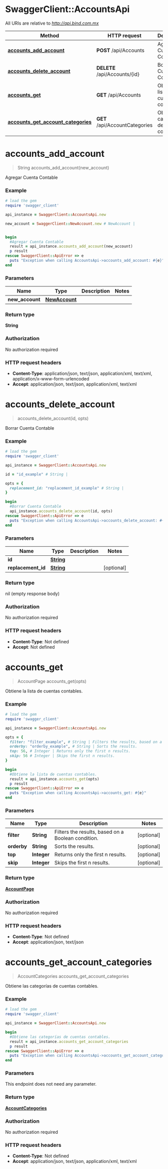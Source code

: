 # SwaggerClient::AccountsApi

All URIs are relative to *http://api.bind.com.mx*

Method | HTTP request | Description
------------- | ------------- | -------------
[**accounts_add_account**](AccountsApi.md#accounts_add_account) | **POST** /api/Accounts | Agregar Cuenta Contable
[**accounts_delete_account**](AccountsApi.md#accounts_delete_account) | **DELETE** /api/Accounts/{id} | Borrar Cuenta Contable
[**accounts_get**](AccountsApi.md#accounts_get) | **GET** /api/Accounts | Obtiene la lista de cuentas contables.
[**accounts_get_account_categories**](AccountsApi.md#accounts_get_account_categories) | **GET** /api/AccountCategories | Obtiene las categorías de cuentas contables.


# **accounts_add_account**
> String accounts_add_account(new_account)

Agregar Cuenta Contable



### Example
```ruby
# load the gem
require 'swagger_client'

api_instance = SwaggerClient::AccountsApi.new

new_account = SwaggerClient::NewAccount.new # NewAccount | 


begin
  #Agregar Cuenta Contable
  result = api_instance.accounts_add_account(new_account)
  p result
rescue SwaggerClient::ApiError => e
  puts "Exception when calling AccountsApi->accounts_add_account: #{e}"
end
```

### Parameters

Name | Type | Description  | Notes
------------- | ------------- | ------------- | -------------
 **new_account** | [**NewAccount**](NewAccount.md)|  | 

### Return type

**String**

### Authorization

No authorization required

### HTTP request headers

 - **Content-Type**: application/json, text/json, application/xml, text/xml, application/x-www-form-urlencoded
 - **Accept**: application/json, text/json, application/xml, text/xml



# **accounts_delete_account**
> accounts_delete_account(id, opts)

Borrar Cuenta Contable



### Example
```ruby
# load the gem
require 'swagger_client'

api_instance = SwaggerClient::AccountsApi.new

id = "id_example" # String | 

opts = { 
  replacement_id: "replacement_id_example" # String | 
}

begin
  #Borrar Cuenta Contable
  api_instance.accounts_delete_account(id, opts)
rescue SwaggerClient::ApiError => e
  puts "Exception when calling AccountsApi->accounts_delete_account: #{e}"
end
```

### Parameters

Name | Type | Description  | Notes
------------- | ------------- | ------------- | -------------
 **id** | [**String**](.md)|  | 
 **replacement_id** | [**String**](.md)|  | [optional] 

### Return type

nil (empty response body)

### Authorization

No authorization required

### HTTP request headers

 - **Content-Type**: Not defined
 - **Accept**: Not defined



# **accounts_get**
> AccountPage accounts_get(opts)

Obtiene la lista de cuentas contables.



### Example
```ruby
# load the gem
require 'swagger_client'

api_instance = SwaggerClient::AccountsApi.new

opts = { 
  filter: "filter_example", # String | Filters the results, based on a Boolean condition.
  orderby: "orderby_example", # String | Sorts the results.
  top: 56, # Integer | Returns only the first n results.
  skip: 56 # Integer | Skips the first n results.
}

begin
  #Obtiene la lista de cuentas contables.
  result = api_instance.accounts_get(opts)
  p result
rescue SwaggerClient::ApiError => e
  puts "Exception when calling AccountsApi->accounts_get: #{e}"
end
```

### Parameters

Name | Type | Description  | Notes
------------- | ------------- | ------------- | -------------
 **filter** | **String**| Filters the results, based on a Boolean condition. | [optional] 
 **orderby** | **String**| Sorts the results. | [optional] 
 **top** | **Integer**| Returns only the first n results. | [optional] 
 **skip** | **Integer**| Skips the first n results. | [optional] 

### Return type

[**AccountPage**](AccountPage.md)

### Authorization

No authorization required

### HTTP request headers

 - **Content-Type**: Not defined
 - **Accept**: application/json, text/json



# **accounts_get_account_categories**
> AccountCategories accounts_get_account_categories

Obtiene las categorías de cuentas contables.



### Example
```ruby
# load the gem
require 'swagger_client'

api_instance = SwaggerClient::AccountsApi.new

begin
  #Obtiene las categorías de cuentas contables.
  result = api_instance.accounts_get_account_categories
  p result
rescue SwaggerClient::ApiError => e
  puts "Exception when calling AccountsApi->accounts_get_account_categories: #{e}"
end
```

### Parameters
This endpoint does not need any parameter.

### Return type

[**AccountCategories**](AccountCategories.md)

### Authorization

No authorization required

### HTTP request headers

 - **Content-Type**: Not defined
 - **Accept**: application/json, text/json, application/xml, text/xml



